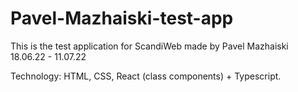 # Pavel-Mazhaiski-test-app

This is the test application for ScandiWeb made by Pavel Mazhaiski 18.06.22 - 11.07.22

Technology: HTML, CSS, React (class components) + Typescript.